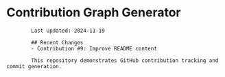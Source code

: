 # Contribution Graph Generator
            
            Last updated: 2024-11-19
            
            ## Recent Changes
            - Contribution #9: Improve README content
            
            This repository demonstrates GitHub contribution tracking and commit generation.
        